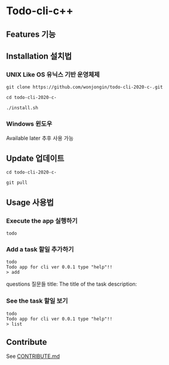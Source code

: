 # Todo-cli-c++

## Features 기능

## Installation 설치법
### UNIX Like OS 유닉스 기반 운영체제
```
git clone https://github.com/wonjongin/todo-cli-2020-c-.git

cd todo-cli-2020-c-

./install.sh
```
### Windows 윈도우
Available later 추후 사용 가능
## Update 업데이트
```
cd todo-cli-2020-c-

git pull
```
## Usage 사용법
### Execute the app 실행하기
```
todo
```
### Add a task 할일 추가하기
```
todo
Todo app for cli ver 0.0.1 type "help"!!
> add
```

questions 질문들
title: The title of the task
description: 

### See the task 할일 보기
```
todo
Todo app for cli ver 0.0.1 type "help"!!
> list
```

## Contribute
See [CONTRIBUTE.md](./CONTRIBUTE.md)